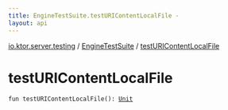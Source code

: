 ```yaml
---
title: EngineTestSuite.testURIContentLocalFile - 
layout: api
---
```


<div class='api-docs-breadcrumbs'><a href="../index.html">io.ktor.server.testing</a> / <a href="index.html">EngineTestSuite</a> / <a href="./test-u-r-i-content-local-file.html">testURIContentLocalFile</a></div>

# testURIContentLocalFile

<div class="signature"><code><span class="keyword">fun </span><span class="identifier">testURIContentLocalFile</span><span class="symbol">(</span><span class="symbol">)</span><span class="symbol">: </span><a href="https://kotlinlang.org/api/latest/jvm/stdlib/kotlin/-unit/index.html"><span class="identifier">Unit</span></a></code></div>
